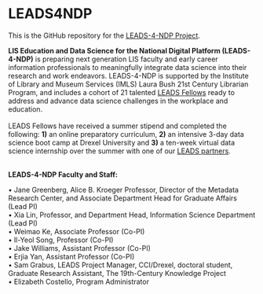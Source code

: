 # LEADS4NDP
This is the GitHub repository for the [LEADS-4-NDP Project](https://cci.drexel.edu/mrc/research/leads/).

**LIS Education and Data Science for the National Digital Platform (LEADS-4-NDP)** is preparing next generation LIS faculty and early career information professionals to meaningfully integrate data science into their research and work endeavors. LEADS-4-NDP is supported by the Institute of Library and Museum Services (IMLS) Laura Bush 21st Century Librarian Program, and includes a cohort of 21 talented [LEADS Fellows](http://cci.drexel.edu/mrc/research/leads/leads-4-ndp-fellows/) ready to address and advance data science challenges in the workplace and education.<br />
<br />
LEADS Fellows have received a summer stipend and completed the following: **1)** an online preparatory curriculum, **2)** an intensive 3-day data science boot camp at Drexel University and **3)** a ten-week virtual data science internship over the summer with one of our [LEADS partners](http://cci.drexel.edu/mrc/research/leads/leads-people/#ProjectMentors).<br />
<br />

**LEADS-4-NDP Faculty and Staff:**<br />

• Jane Greenberg, Alice B. Kroeger Professor, Director of the Metadata Research Center, and Associate Department Head for Graduate Affairs (Lead PI) <br />
• Xia Lin, Professor, and Department Head, Information Science Department (Lead PI) <br />
• Weimao Ke, Associate Professor (Co-PI) <br />
• Il-Yeol Song, Professor (Co-PI) <br />
• Jake Williams, Assistant Professor (Co-PI) <br />
• Erjia Yan, Assistant Professor (Co-PI) <br />
• Sam Grabus, LEADS Project Manager, CCI/Drexel, doctoral student, Graduate Research Assistant, The 19th-Century Knowledge Project <br />
• Elizabeth Costello, Program Administrator<br />
